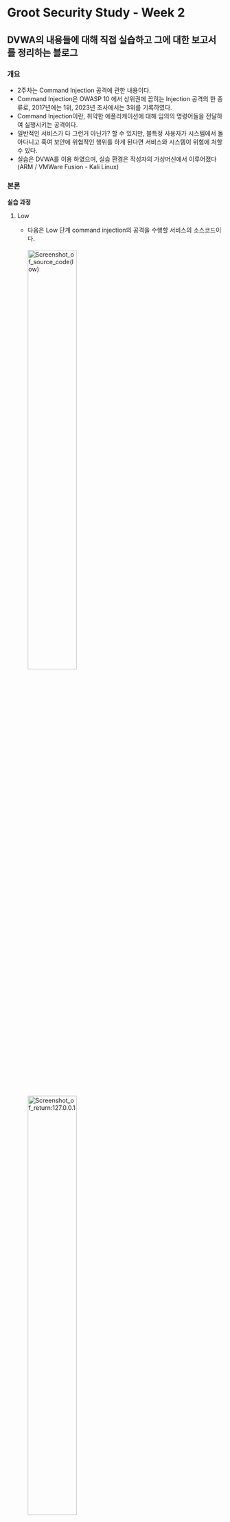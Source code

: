 # Groot Security Study - Week 2

## DVWA의 내용들에 대해 직접 실습하고 그에 대한 보고서를 정리하는 블로그

### 개요
  * 2주차는 Command Injection 공격에 관한 내용이다.<br/>
  * Command Injection은 OWASP 10 에서 상위권에 꼽히는 Injection 공격의 한 종류로, 2017년에는 1위, 2023년 조사에서는 3위를 기록하였다.<br/>
  * Command Injection이란, 취약한 애플리케이션에 대해 임의의 명령어들을 전달하여 실행시키는 공격이다.<br/>
  * 일반적인 서비스가 다 그런거 아닌가? 할 수 있지만, 블특정 사용자가 시스템에서 돌아다니고 혹여 보안에 위협적인 행위를 하게 된다면 서비스와 시스템이 위험에 처할 수 있다.<br/>
  * 실습은 DVWA를 이용 하였으며, 실습 환경은 작성자의 가상머신에서 이루어졌다(ARM / VMWare Fusion - Kali Linux)<br/>

### 본론
**실습 과정**
  1. Low
      * 다음은 Low 단계 command injection의 공격을 수행할 서비스의 소스코드이다.<br/><br/>
    <img src="/assets/230601/230601_screenshot_1.png" width="50%" height="50%" alt="Screenshot_of_source_code(low)"><br/><br/>
    <img src="/assets/230601/230601_screenshot_2.png" width="50%" height="50%" alt="Screenshot_of_return:127.0.0.1"><br/><br/>
      * 소스코드를 확인하면, 입력받은 ip주소를 $target으로 저장하여 os에 맞게 'ping (ip주소)' 명령을 터미널에서 실행시키는 방식으로 동작 한다는 것을 알 수 있다.<br/>
      * 이때 입력받은 문구를 ip주소라고 가정하고 단순히 앞에 ping 명령어를 붙인 후 터미널에 전달하는 방식이라, ip주소가 아닌 다른 명령어를 연결 해주면 함께 실행 시킬 수 있을 것 같다.<br/><br/>
    <img src="/assets/230601/230601_screenshot_3.png" width="50%" height="50%" alt="Screenshot_of_return:127.0.0.1;cat /etc/passwd"><br/><br/>
      * 위는 입력값으로 '127.0.0.1 && cat /etc/passwd'을 전달한 결과이다.<br/>
      * 여러 CLI명령어를 동시에 입력하게 해주는(그리고 그 명령어들을 연결해주는) 방법들 중 ';'을 이용하여 'cat /etc/passwd'명령을 연결해 주었고, 그 결과 위의 사진처럼 id와 패스워드들의 저장 정보를 알 수 있었다.
      * 현재 동작하는 id를 알기 위해 같은 방식으로 whoami명령을 실행하면, 다음과 같이 www-data인 것을 알 수 있다.<br/><br/>
    <img src="/assets/230601/230601_screenshot_3-1.png" width="50%" height="50%" alt="Screenshot_of_return:whoami"><br/><br/>

  2. Medium
      * 다음은 Medium 단계 command injection의 공격을 수행할 서비스의 소스코드이다.<br/><br/>
    <img src="/assets/230601/230601_screenshot_4.png" width="50%" height="50%" alt="Screenshot_of_source_code(medium)"><br/><br/>
      * 소스코드를 확인하면, 이전 단계에서 사용한 ';'나 '&'가 입력되면 공백문자로 치환해 사용할 수 없게 하는 코드가 추가되었다.
      * 하지만 이 두가지 이외에도 여러 명령어를 함께 입력할 수 있는 방법이 많이 있는데, 그 중 하나가 파이프(|)이다.
      * 파이프는 두 명령에 대해 앞선 명령의 결과를 후위 명령의 인자로 전달해 주는 역할을 한다.
      * Low에서 시도한 것과 유사하게 '127.0.0.1 | cat /etc/passwd'를 실행한다면, 소스코드에서의 'ping -c 4'와 결합하여 다음의 두가지 명령으로 나누어 진다.
          - ping -c 4 127.0.0.1
          - cat /etc/passwd
      * 이때 파이프에 의해 ping명령의 결과가 cat명령의 인자로 전달되는데, cat명령에는 인자로 /etc/passwd가 이미 연결되어 있으므로 ping명령의 결과는 무시된다.
      * 따라서 입력값으로 '127.0.0.1 | cat /etc/passwd'을 전달하면 다음과 같은 결과를 받을 수 있다.<br/><br/>
     <img src="/assets/230601/230601_screenshot_5.png" width="50%" height="50%" alt="Screenshot_of_return:127.0.0.1 | cat /etc/passwd"><br/><br/>

  3. High
      * 다음은 High 단계 command injection의 공격을 수행할 서비스의 소스코드이다.<br/><br/>
    <img src="/assets/230601/230601_screenshot_6.png" width="50%" height="50%" alt="Screenshot_of_source_code(high)"><br/><br/>
      * 소스코드를 확인하면, 다른 특수문자들도 모두 공백문자로 치환되게 설정되어 있다.
      * 하지만 코드를 잘 확인해 보면, 파이프를 공백문자로 치환하는 부분에 있어 '| '과 같이 공백이 한 칸 들어가 있다.
      * 따라서 '127.0.0.1 || cat /etc/passwd'를 입력하면 먼저 '| '이 공백으로 치환되어 '127.0.0.1 |cat /etc/passwd'이 되어 실행되게 된다.
      * 이떼 '||'의 탐지보다 '| '의 탐지가 먼저 이루어져 위와 같은 결과가 발생하게 된다.
      * 결과적으로 다음과 같은 결과를 받을 수 있다.<br/><br/>
    <img src="/assets/230601/230601_screenshot_7.png" width="50%" height="50%" alt="Screenshot_of_return:127.0.0.1 || cat /etc/passwd"><br/><br/>

### 결론
  1. **원인 분석**
      * Low : 보호가 전혀 되어있지 않다. 입력되는 문자열을 받아 이를 터미널에 그대로 전달해 주는 단순한 방식이기에 입력되는것이 보안에 위협이 되더라도 막을 수 있는 방법이 없다.
      * Medium : 어느 정도 보호가 이루어져 있기는 하나, 부족하다. 많이 사용되는 '&'와 ';'에 대해서만 방어가 이루어지고 나머지에 대해서는 보호가 전혀 되어있지 않다.
      * High : 웬만해서 많이 사용되는 특수문자들에 대해 대부분 차단이 이루어 지고 있으나, 문제 풀이에서 처럼 서로 충돌하는 부분이 있다. 이 때문에 입력되는 특수문자들의 배열 순서를 적절히 조절하면 유효한 공격이 이루어 질 수 있다.

  2. **예상 대응 방안**
      * 다음은 impossible 단계 소스코드이다.<br/><br/>
    <img src="/assets/230601/230601_screenshot_8.png" width="50%" height="50%" alt="Screenshot_of_source_code(impossible)"><br/><br/>
      * 코드를 보면, 이전 단계처럼 공격에 사용될 것 같은 특수문자를 공백으로 치환하여 보호하는 것이 아니라, 처음부터 IPv4 주소의 형식처럼 '숫자.숫자.숫자.숫자'로 입력이 들어와야만 유효한 결과를 반환할 수 있게 설계되어 있다.
      * 이처럼 '하면 안되는 행동 못하게 하기'방식이 아니라 '할 수 있는 행동 정해주기' 방식의 시큐어 코딩이 필요해 보인다.

### 마치며
  * 지난주차 스터디가 끝난 후 일단 블로그 설정부터 마무리 했다. (알고 보니 포스팅 될 컨텐츠로의 경로에 오타가 있어서 아무 내용이 보이지 않았던 것이었다.)
  * 소스코드를 먼저 보고 시스템이 어떤 방식으로 동작하는지 이해하는게 가장 중요한 것 같다. 지난 주차에는 이미 실습을 진행 하고 나서 소스코드를 보게 되어 단순히 취약점 발생 원인을 밝히는 수준에서 끝났는데, 이번엔 먼저 소스코드를 확인하여 실습을 좀 더 수월하게 진핼할 수 있었다.
  * 지난 주차를 마치며 다음부턴 해당 주차학습에 관련된 공격 툴을 분석해 보는 과정을 추가해야겠다 했었는데, 이번 주차처럼 단순히 '유효한 취약점 공격 방법을 찾는' 실습에 대해서는 굳이? 라는 생각이 든다(툴이라는게 결국 사람이 하기 귀찮은 부분을 대신 해주는 역할이지 않나 싶다.). 이 부분은 피드백을 받으면서 질문해 볼 생각.

### 참조
  * [OWASP - Command Injection](https://owasp.org/www-community/attacks/Command_Injection)